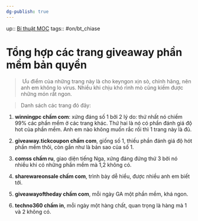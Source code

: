 ```yaml
---
dg-publish: true
---
```

up:: [Bí thuật MOC](../../Maps/Bí%20thuật%20MOC.md)
tags:: #on/bt_chiase

# Tổng hợp các trang giveaway phần mềm bản quyền

>  Ưu điểm của những trang này là cho keyngon xịn sò, chính hãng, nên anh em không lo virus. Nhiều khi chịu khó rình mò cũng kiếm được những món rất ngon.

> Danh sách các trang đó đây:

1. **winningpc chấm com**: xứng đáng số 1 bởi 2 lý do: thứ nhất nó chiếm 99% các phần mềm ở các trang khác. Thứ hai là nó có phần đánh giá độ hot của phần mềm. Anh em nào không muốn rắc rối thì 1 trang này là đủ.
    
2. **giveaway.tickcoupon chấm com**, giống số 1, thiếu phần đánh giá độ hót phần mềm thôi, còn gần như là bản sao của số 1.
    
3. **comss chấm ru**, giao diện tiếng Nga, xứng đáng đứng thứ 3 bởi nó nhiều khi có những phần mềm mà 1,2 không có.
    
4. **sharewareonsale chấm com**, trình bày dễ hiểu, được nhiều anh em biết tới.
    
5. **giveawayoftheday chấm com**, mỗi ngày GA một phần mềm, khá ngon.
    
6. **techno360 chấm in**, mỗi ngày một hàng chất, quan trọng là hàng mà 1 và 2 không có.